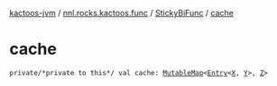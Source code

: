 [kactoos-jvm](../../index.md) / [nnl.rocks.kactoos.func](../index.md) / [StickyBiFunc](index.md) / [cache](./cache.md)

# cache

`private/*private to this*/ val cache: `[`MutableMap`](https://kotlinlang.org/api/latest/jvm/stdlib/kotlin.collections/-mutable-map/index.html)`<`[`Entry`](https://kotlinlang.org/api/latest/jvm/stdlib/kotlin.collections/-map/-entry/index.html)`<`[`X`](index.md#X)`, `[`Y`](index.md#Y)`>, `[`Z`](index.md#Z)`>`